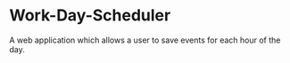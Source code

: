# Work-Day-Scheduler
A web application which allows a user to save events for each hour of the day.
